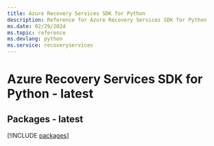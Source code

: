```yaml
---
title: Azure Recovery Services SDK for Python
description: Reference for Azure Recovery Services SDK for Python
ms.date: 02/29/2024
ms.topic: reference
ms.devlang: python
ms.service: recoveryservices
---
```

# Azure Recovery Services SDK for Python - latest
## Packages - latest
[!INCLUDE [packages](recovery-services-index.md)]